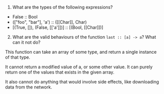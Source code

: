 1. What are the types of the following expressions?

* False :: Bool
* (["foo", "bar"], 'a') :: ([[Char]], Char)
* [(True, []), (False, [['a']])] :: [(Bool, [[Char]])]

2. What are the valid behaviours of the function `last :: [a] -> a`? What can it not do?

This function can take an array of some type, and return a single instance of that type.

It cannot return a modified value of a, or some other value. It can purely return one of the values that exists in the given array.

It also cannot do anything that would involve side effects, like downloading data from the network.
